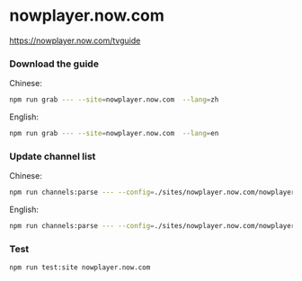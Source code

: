 # nowplayer.now.com

https://nowplayer.now.com/tvguide

### Download the guide

Chinese:

```sh
npm run grab --- --site=nowplayer.now.com  --lang=zh
```

English:

```sh
npm run grab --- --site=nowplayer.now.com  --lang=en
```

### Update channel list

Chinese:

```sh
npm run channels:parse --- --config=./sites/nowplayer.now.com/nowplayer.now.com.config.js --output=./sites/nowplayer.now.com/nowplayer.now.com_zh.channels.xml --set=lang:zh
```

English:

```sh
npm run channels:parse --- --config=./sites/nowplayer.now.com/nowplayer.now.com.config.js --output=./sites/nowplayer.now.com/nowplayer.now.com_en.channels.xml --set=lang:en
```

### Test

```sh
npm run test:site nowplayer.now.com
```
